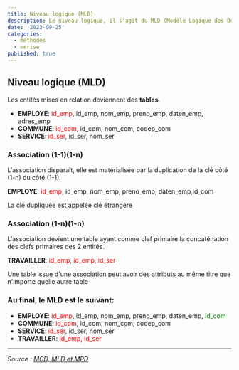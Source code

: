 ```yaml
---
title: Niveau logique (MLD)
description: Le niveau logique, il s'agit du MLD (Modèle Logique des Données).
date: '2023-09-25'
categories:
  - méthodes
  - merise
published: true
---
```


## Niveau logique (MLD)

Les entités mises en relation deviennent des **tables**.

- **EMPLOYE**: <span style="color:red">id_emp</span>, id_emp, nom_emp, preno_emp, daten_emp, adres_emp
- **COMMUNE**: <span style="color:red">id_com</span>, id_com, nom_com, codep_com
- **SERVICE**: <span style="color:red">id_ser</span>, id_ser, nom_ser

### Association (1-1)(1-n)

L'association disparaît, elle est matérialisée par la duplication de la clé côté (1-n) du côté (1-1).

**EMPLOYE**: <span style="color:red">id_emp</span>, id_emp, nom_emp, preno_emp, daten_emp,id_com

La clé dupliquée est appelée clé étrangère

### Association (1-n)(1-n)

L'association devient une table ayant comme clef primaire la concaténation des clefs primaires des 2 entités.

**TRAVAILLER**: <span style="color:red">id_emp, id_emp, id_ser</span>

Une table issue d'une association peut avoir des attributs au même titre que n'importe quelle autre table

### Au final, le MLD est le suivant:

- **EMPLOYE**: <span style="color:red">id_emp</span>, id_emp, nom_emp, preno_emp, daten_emp, <span style="color:green">id_com</span>
- **COMMUNE**: <span style="color:red">id_com</span>, id_com, nom_com, codep_com
- **SERVICE**: <span style="color:red">id_ser</span>, id_ser, nom_ser
- **TRAVAILLER**: <span style="color:red">id_emp, id_ser</span>

---

*Source : [MCD, MLD et MPD](https://louisvandevelde.be/index.php?dos=my&fic=meris)*